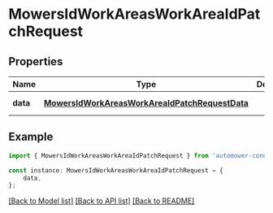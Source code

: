 # MowersIdWorkAreasWorkAreaIdPatchRequest


## Properties

Name | Type | Description | Notes
------------ | ------------- | ------------- | -------------
**data** | [**MowersIdWorkAreasWorkAreaIdPatchRequestData**](MowersIdWorkAreasWorkAreaIdPatchRequestData.md) |  | [default to undefined]

## Example

```typescript
import { MowersIdWorkAreasWorkAreaIdPatchRequest } from 'automower-connect-sdk';

const instance: MowersIdWorkAreasWorkAreaIdPatchRequest = {
    data,
};
```

[[Back to Model list]](../README.md#documentation-for-models) [[Back to API list]](../README.md#documentation-for-api-endpoints) [[Back to README]](../README.md)
